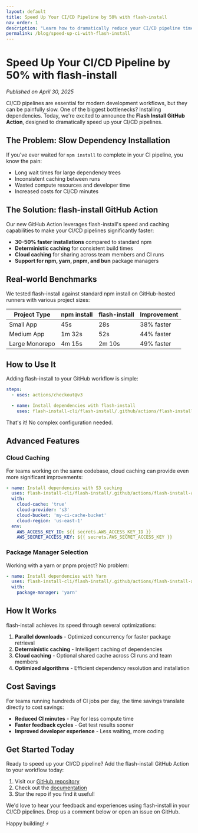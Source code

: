 ```yaml
---
layout: default
title: Speed Up Your CI/CD Pipeline by 50% with flash-install
nav_order: 1
description: "Learn how to dramatically reduce your CI/CD pipeline times by using flash-install's caching and snapshot features"
permalink: /blog/speed-up-ci-with-flash-install
---
```


# Speed Up Your CI/CD Pipeline by 50% with flash-install

*Published on April 30, 2025*

CI/CD pipelines are essential for modern development workflows, but they can be painfully slow. One of the biggest bottlenecks? Installing dependencies. Today, we're excited to announce the **Flash Install GitHub Action**, designed to dramatically speed up your CI/CD pipelines.

## The Problem: Slow Dependency Installation

If you've ever waited for `npm install` to complete in your CI pipeline, you know the pain:

- Long wait times for large dependency trees
- Inconsistent caching between runs
- Wasted compute resources and developer time
- Increased costs for CI/CD minutes

## The Solution: flash-install GitHub Action

Our new GitHub Action leverages flash-install's speed and caching capabilities to make your CI/CD pipelines significantly faster:

- **30-50% faster installations** compared to standard npm
- **Deterministic caching** for consistent build times
- **Cloud caching** for sharing across team members and CI runs
- **Support for npm, yarn, pnpm, and bun** package managers

## Real-world Benchmarks

We tested flash-install against standard npm install on GitHub-hosted runners with various project sizes:

| Project Type | npm install | flash-install | Improvement |
|--------------|------------|---------------|-------------|
| Small App    | 45s        | 28s           | 38% faster  |
| Medium App   | 1m 32s     | 52s           | 44% faster  |
| Large Monorepo | 4m 15s   | 2m 10s        | 49% faster  |

## How to Use It

Adding flash-install to your GitHub workflow is simple:

```yaml
steps:
  - uses: actions/checkout@v3

  - name: Install dependencies with flash-install
    uses: flash-install-cli/flash-install/.github/actions/flash-install-action@main
```

That's it! No complex configuration needed.

## Advanced Features

### Cloud Caching

For teams working on the same codebase, cloud caching can provide even more significant improvements:

```yaml
- name: Install dependencies with S3 caching
  uses: flash-install-cli/flash-install/.github/actions/flash-install-action@main
  with:
    cloud-cache: 'true'
    cloud-provider: 's3'
    cloud-bucket: 'my-ci-cache-bucket'
    cloud-region: 'us-east-1'
  env:
    AWS_ACCESS_KEY_ID: ${{ secrets.AWS_ACCESS_KEY_ID }}
    AWS_SECRET_ACCESS_KEY: ${{ secrets.AWS_SECRET_ACCESS_KEY }}
```

### Package Manager Selection

Working with a yarn or pnpm project? No problem:

```yaml
- name: Install dependencies with Yarn
  uses: flash-install-cli/flash-install/.github/actions/flash-install-action@main
  with:
    package-manager: 'yarn'
```

## How It Works

flash-install achieves its speed through several optimizations:

1. **Parallel downloads** - Optimized concurrency for faster package retrieval
2. **Deterministic caching** - Intelligent caching of dependencies
3. **Cloud caching** - Optional shared cache across CI runs and team members
4. **Optimized algorithms** - Efficient dependency resolution and installation

## Cost Savings

For teams running hundreds of CI jobs per day, the time savings translate directly to cost savings:

- **Reduced CI minutes** - Pay for less compute time
- **Faster feedback cycles** - Get test results sooner
- **Improved developer experience** - Less waiting, more coding

## Get Started Today

Ready to speed up your CI/CD pipeline? Add the flash-install GitHub Action to your workflow today:

1. Visit our [GitHub repository](https://github.com/flash-install-cli/flash-install)
2. Check out the [documentation](https://github.com/flash-install-cli/flash-install/tree/main/.github/actions/flash-install-action)
3. Star the repo if you find it useful!

We'd love to hear your feedback and experiences using flash-install in your CI/CD pipelines. Drop us a comment below or open an issue on GitHub.

Happy building! ⚡
